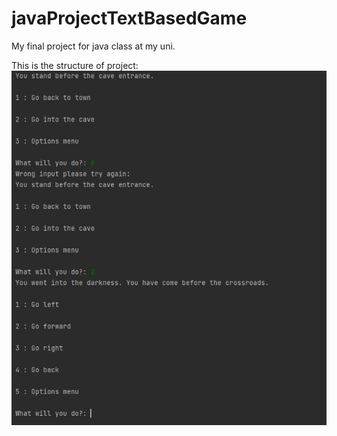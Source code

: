 # javaProjectTextBasedGame
My final project for java class at my uni.


This is the structure of project:
![alt text](https://github.com/SimonMalicek/javaProjectTextBasedGame/blob/main/preview.png?raw=true)
